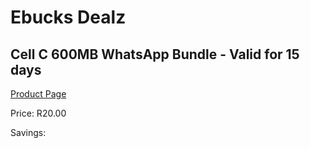 
# Ebucks Dealz
## Cell C 600MB WhatsApp Bundle - Valid for 15 days
[Product Page](https://www.ebucks.com/web/shop/productSelected.do?prodId=1028444378&catId=300)

Price: R20.00

Savings: 


	